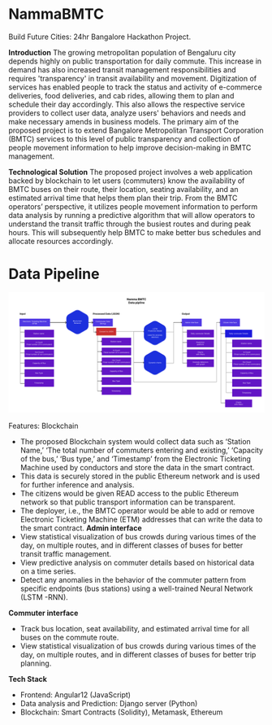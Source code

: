 # NammaBMTC
Build Future Cities: 24hr Bangalore Hackathon Project.

**Introduction**
The growing metropolitan population of Bengaluru city depends highly on public transportation for daily commute. This increase in demand has also increased transit management responsibilities and requires 'transparency' in transit availability and movement. Digitization of services has enabled people to track the status and activity of e-commerce deliveries, food deliveries, and cab rides, allowing them to plan and schedule their day accordingly. This also allows the respective service providers to collect user data, analyze users' behaviors and needs and make necessary amends in business models.
The primary aim of the proposed project is to extend Bangalore Metropolitan Transport Corporation (BMTC) services to this level of public transparency and collection of people movement information to help improve decision-making in BMTC management.

**Technological Solution**
The proposed project involves a web application backed by blockchain to let users (commuters) know the availability of BMTC buses on their route, their location, seating availability, and an estimated arrival time that helps them plan their trip. 
From the BMTC operators’ perspective, it utilizes people movement information to perform data analysis by running a predictive algorithm that will allow operators to understand the transit traffic through the busiest routes and during peak hours. This will subsequently help BMTC to make better bus schedules and allocate resources accordingly.


# Data Pipeline

![screenshot](https://raw.githubusercontent.com/AshwinKumar-V/NammaBMTC/main/data%20pipeline%20namma%20bmtc.jpg?token=GHSAT0AAAAAABWFTSC4UHHYUFJCIAYOJFPQYXOIC5A)


Features:
Blockchain
- The proposed Blockchain system would collect data such as ‘Station Name,’ ‘The total number of commuters entering and existing,’ ‘Capacity of the bus,’ ‘Bus type,’ and ‘Timestamp’ from the Electronic Ticketing Machine used by conductors and store the data in the smart contract. 
- This data is securely stored in the public Ethereum network and is used for further inference and analysis. 
- The citizens would be given READ access to the public Ethereum network so that public transport information can be transparent.
- The deployer, i.e., the BMTC operator would be able to add or remove Electronic Ticketing Machine (ETM) addresses that can write the data to the smart contract.
**Admin interface**
- View statistical visualization of bus crowds during various times of the day, on multiple routes, and in different classes of buses for better transit traffic management.
- View predictive analysis on commuter details based on historical data on a time series.
- Detect any anomalies in the behavior of the commuter pattern from specific endpoints (bus stations) using a well-trained Neural Network (LSTM -RNN).

**Commuter interface**
- Track bus location, seat availability, and estimated arrival time for all buses on the commute route.
- View statistical visualization of bus crowds during various times of the day, on multiple routes, and in different classes of buses for better trip planning.

**Tech Stack**
- Frontend: Angular12 (JavaScript)
- Data analysis and Prediction: Django server (Python)
- Blockchain: Smart Contracts (Solidity), Metamask, Ethereum
